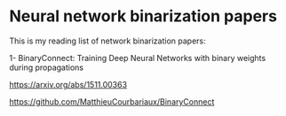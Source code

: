 # Neural network binarization papers
This is my reading list of network binarization papers:

1- BinaryConnect: Training Deep Neural Networks with binary weights during propagations

https://arxiv.org/abs/1511.00363

https://github.com/MatthieuCourbariaux/BinaryConnect




